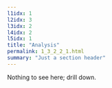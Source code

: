```yaml
---
l1idx: 1
l2idx: 3
l3idx: 2
l4idx: 2
l5idx: 1
title: "Analysis"
permalink: 1_3_2_2_1.html
summary: "Just a section header"
---
```


Nothing to see here; drill down.